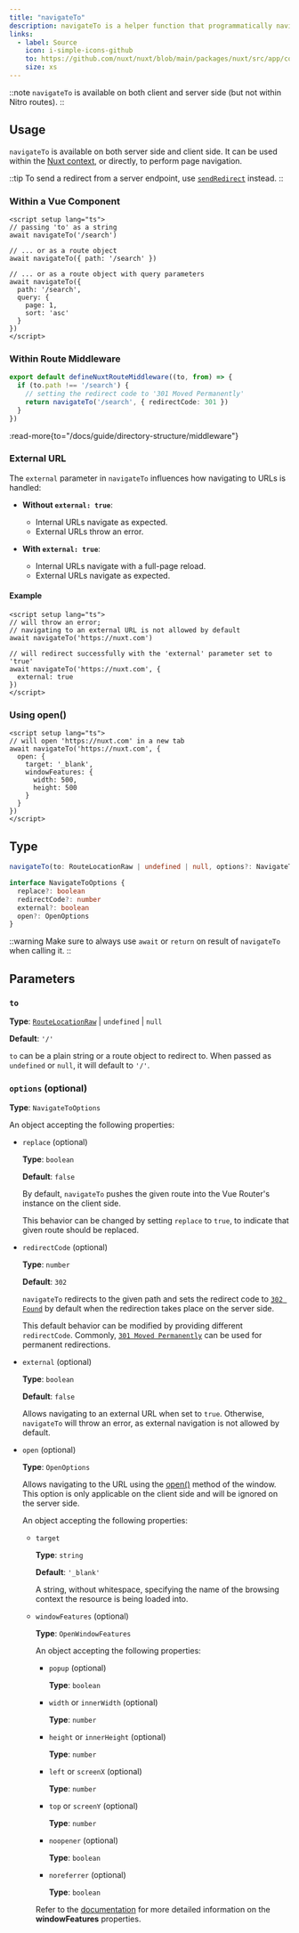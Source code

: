 ```yaml
---
title: "navigateTo"
description: navigateTo is a helper function that programmatically navigates users.
links:
  - label: Source
    icon: i-simple-icons-github
    to: https://github.com/nuxt/nuxt/blob/main/packages/nuxt/src/app/composables/router.ts
    size: xs
---
```


::note
`navigateTo` is available on both client and server side (but not within Nitro routes).
::

## Usage

`navigateTo` is available on both server side and client side. It can be used within the [Nuxt context](/docs/guide/going-further/nuxt-app#the-nuxt-context), or directly, to perform page navigation.

::tip
To send a redirect from a server endpoint, use [`sendRedirect`](https://h3.unjs.io/utils/response#sendredirectevent-location-code) instead.
::

### Within a Vue Component

```vue
<script setup lang="ts">
// passing 'to' as a string
await navigateTo('/search')

// ... or as a route object
await navigateTo({ path: '/search' })

// ... or as a route object with query parameters
await navigateTo({
  path: '/search',
  query: {
    page: 1,
    sort: 'asc'
  }
})
</script>
```

### Within Route Middleware

```ts
export default defineNuxtRouteMiddleware((to, from) => {
  if (to.path !== '/search') {
    // setting the redirect code to '301 Moved Permanently'
    return navigateTo('/search', { redirectCode: 301 })
  }
})
```

:read-more{to="/docs/guide/directory-structure/middleware"}

### External URL

The `external` parameter in `navigateTo` influences how navigating to URLs is handled:

- **Without `external: true`**:
  - Internal URLs navigate as expected.
  - External URLs throw an error.

- **With `external: true`**:
  - Internal URLs navigate with a full-page reload.
  - External URLs navigate as expected.

#### Example

```vue
<script setup lang="ts">
// will throw an error;
// navigating to an external URL is not allowed by default
await navigateTo('https://nuxt.com')

// will redirect successfully with the 'external' parameter set to 'true'
await navigateTo('https://nuxt.com', {
  external: true
})
</script>
```

### Using open()

```vue
<script setup lang="ts">
// will open 'https://nuxt.com' in a new tab
await navigateTo('https://nuxt.com', {
  open: {
    target: '_blank',
    windowFeatures: {
      width: 500,
      height: 500
    }
  }
})
</script>
```

## Type

```ts
navigateTo(to: RouteLocationRaw | undefined | null, options?: NavigateToOptions) => Promise<void | NavigationFailure> | RouteLocationRaw

interface NavigateToOptions {
  replace?: boolean
  redirectCode?: number
  external?: boolean
  open?: OpenOptions
}
```

::warning
Make sure to always use `await` or `return` on result of `navigateTo` when calling it.
::

## Parameters

### `to`

**Type**: [`RouteLocationRaw`](https://router.vuejs.org/api/interfaces/RouteLocationOptions.html#Interface-RouteLocationOptions) | `undefined` | `null`

**Default**: `'/'`

`to` can be a plain string or a route object to redirect to. When passed as `undefined` or `null`, it will default to `'/'`.

### `options` (optional)

**Type**: `NavigateToOptions`

An object accepting the following properties:

- `replace` (optional)

  **Type**: `boolean`

  **Default**: `false`

  By default, `navigateTo` pushes the given route into the Vue Router's instance on the client side.

  This behavior can be changed by setting `replace` to `true`, to indicate that given route should be replaced.

- `redirectCode` (optional)

  **Type**: `number`

  **Default**: `302`

  `navigateTo` redirects to the given path and sets the redirect code to [`302 Found`](https://developer.mozilla.org/en-US/docs/Web/HTTP/Status/302) by default when the redirection takes place on the server side.

  This default behavior can be modified by providing different `redirectCode`. Commonly, [`301 Moved Permanently`](https://developer.mozilla.org/en-US/docs/Web/HTTP/Status/301) can be used for permanent redirections.

- `external` (optional)

  **Type**: `boolean`

  **Default**: `false`

  Allows navigating to an external URL when set to `true`. Otherwise, `navigateTo` will throw an error, as external navigation is not allowed by default.

- `open` (optional)

  **Type**: `OpenOptions`

  Allows navigating to the URL using the [open()](https://developer.mozilla.org/en-US/docs/Web/API/Window/open) method of the window. This option is only applicable on the client side and will be ignored on the server side.

  An object accepting the following properties:

  - `target`

    **Type**: `string`

    **Default**: `'_blank'`

    A string, without whitespace, specifying the name of the browsing context the resource is being loaded into.

  - `windowFeatures` (optional)

    **Type**: `OpenWindowFeatures`

    An object accepting the following properties:

    - `popup` (optional)

      **Type**: `boolean`

    - `width` or `innerWidth` (optional)

      **Type**: `number`

    - `height` or `innerHeight` (optional)

      **Type**: `number`

    - `left` or `screenX` (optional)

      **Type**: `number`

    - `top` or `screenY` (optional)

      **Type**: `number`

    - `noopener` (optional)

      **Type**: `boolean`

    - `noreferrer` (optional)

      **Type**: `boolean`

    Refer to the [documentation](https://developer.mozilla.org/en-US/docs/Web/API/Window/open) for more detailed information on the **windowFeatures** properties.
